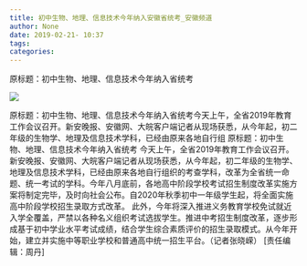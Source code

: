 ```yaml
---
title: 初中生物、地理、信息技术今年纳入安徽省统考_安徽频道
author: None
date: 2019-02-21- 10:37
tags: 
categories: 
---
```

原标题：初中生物、地理、信息技术今年纳入省统考
<!-- more -->
                
<img align="center" border="0" src="http://p2.ifengimg.com/a/2016/0810/204c433878d5cf9size1_w16_h16.png" />
                
            
原标题：初中生物、地理、信息技术今年纳入省统考今天上午，全省2019年教育工作会议召开。新安晚报、安徽网、大皖客户端记者从现场获悉，从今年起，初二年级的生物学、地理及信息技术学科，已经由原来各地自行组
原标题：初中生物、地理、信息技术今年纳入省统考
今天上午，全省2019年教育工作会议召开。新安晚报、安徽网、大皖客户端记者从现场获悉，从今年起，初二年级的生物学、地理及信息技术学科，已经由原来各地自行组织的考查学科，改革为全省统一命题、统一考试的学科。今年八月底前，各地高中阶段学校考试招生制度改革实施方案将制定完毕，及时向社会公布。自2020年秋季初中一年级学生起，将全面实施高中阶段学校招生录取方式改革。
此外，今年将深入推进义务教育学校免试就近入学全覆盖，严禁以各种名义组织考试选拔学生。推进中考招生制度改革，逐步形成基于初中学业水平考试成绩，结合学生综合素质评价的招生录取模式。从今年开始，建立并实施中等职业学校和普通高中统一招生平台。（记者张晓嵘）
[责任编辑：周丹]
            
